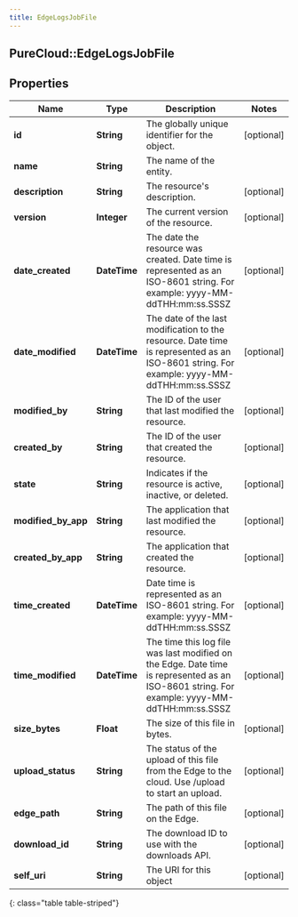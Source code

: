 ```yaml
---
title: EdgeLogsJobFile
---
```

## PureCloud::EdgeLogsJobFile

## Properties

|Name | Type | Description | Notes|
|------------ | ------------- | ------------- | -------------|
| **id** | **String** | The globally unique identifier for the object. | [optional] |
| **name** | **String** | The name of the entity. | |
| **description** | **String** | The resource&#39;s description. | [optional] |
| **version** | **Integer** | The current version of the resource. | [optional] |
| **date_created** | **DateTime** | The date the resource was created. Date time is represented as an ISO-8601 string. For example: yyyy-MM-ddTHH:mm:ss.SSSZ | [optional] |
| **date_modified** | **DateTime** | The date of the last modification to the resource. Date time is represented as an ISO-8601 string. For example: yyyy-MM-ddTHH:mm:ss.SSSZ | [optional] |
| **modified_by** | **String** | The ID of the user that last modified the resource. | [optional] |
| **created_by** | **String** | The ID of the user that created the resource. | [optional] |
| **state** | **String** | Indicates if the resource is active, inactive, or deleted. | [optional] |
| **modified_by_app** | **String** | The application that last modified the resource. | [optional] |
| **created_by_app** | **String** | The application that created the resource. | [optional] |
| **time_created** | **DateTime** | Date time is represented as an ISO-8601 string. For example: yyyy-MM-ddTHH:mm:ss.SSSZ | [optional] |
| **time_modified** | **DateTime** | The time this log file was last modified on the Edge. Date time is represented as an ISO-8601 string. For example: yyyy-MM-ddTHH:mm:ss.SSSZ | [optional] |
| **size_bytes** | **Float** | The size of this file in bytes. | [optional] |
| **upload_status** | **String** | The status of the upload of this file from the Edge to the cloud.  Use /upload to start an upload. | [optional] |
| **edge_path** | **String** | The path of this file on the Edge. | [optional] |
| **download_id** | **String** | The download ID to use with the downloads API. | [optional] |
| **self_uri** | **String** | The URI for this object | [optional] |
{: class="table table-striped"}


